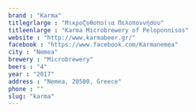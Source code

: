 ```yaml
---
brand : "Karma"
titlegrlarge : "Μικροζυθοποίια Πελοποννήσου"
titleenlarge : "Karma Microbrewery of Peloponnisos"
website : "http://www.karmabeer.gr/"
facebook : "https://www.facebook.com/Karmanemea"
city : "Nemea"
brewery : "Microbrewery"
beers : "4"
year : "2017"
address : "Nemea, 20500, Greece"
phone : ""
slug: "karma"
---
```

